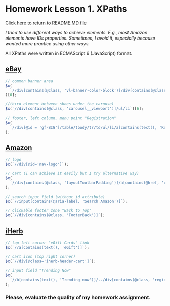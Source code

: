 # Homework Lesson 1. XPaths

[Click here to return to README.MD file](../README.md)

<i>I tried to use different ways to achieve elements. E.g., most Amazon elements have IDs properties. Sometimes, I avoid it, especially because wanted more practice using other ways.</i>

All XPaths were written in ECMAScript 6 (JavaScript) format.

## [eBay](https://www.ebay.com/)

```javascript
// common banner area
$x(
  `//div[contains(@class, 'vl-banner-color-block')]/div[contains(@class, 'content')]`
)[0];

//third element between shoes under the carousel
$x(`//div[contains(@class, 'carousel__viewport')]/ul/li`)[6];

// footer, left column, menu point "Registration"
$x(
  `//div[@id = 'gf-BIG']/table/tbody/tr/td/ul/li/a[contains(text(), 'Registration')]`
);
```

## [Amazon](https://www.amazon.com/)

```javascript
// logo
$x(`//div[@id='nav-logo']`);

// cart (I can achieve it easily but I try alternative way)
$x(
  `//div[contains(@class, 'layoutToolbarPadding')]/a[contains(@href, 'cart')]`
);

// search input field (without id attribute)
$x(`//input[contains(@aria-label, 'Search Amazon')]`);

// clickable footer zone "Back to Top"
$x(`//div[contains(@class, 'FooterBack')]`);
```

## [iHerb](https://www.iherb.com/)

```javascript
// top left corner "eGift Cards" link
$x(`//a[contains(text(), 'eGift')]`);

// cart icon (top right corner)
$x(`//div[@class='iherb-header-cart']`);

// input field "Trending Now"
$x(
  `//b[contains(text(), 'Trending now')]/../div[contains(@class, 'region-filter')]/input[@data-value='country']`
);
```

### Please, evaluate the quality of my homework assignment.
